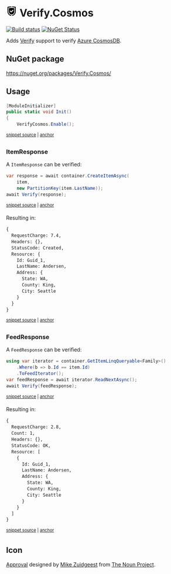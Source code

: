 # <img src="/src/icon.png" height="30px"> Verify.Cosmos

[![Build status](https://ci.appveyor.com/api/projects/status/89flq4nfrcmnykd0?svg=true)](https://ci.appveyor.com/project/SimonCropp/Verify-Cosmos)
[![NuGet Status](https://img.shields.io/nuget/v/Verify.Cosmos.svg)](https://www.nuget.org/packages/Verify.Cosmos/)

Adds [Verify](https://github.com/VerifyTests/Verify) support to verify [Azure CosmosDB](https://docs.microsoft.com/en-us/azure/cosmos-db/).


## NuGet package

https://nuget.org/packages/Verify.Cosmos/


## Usage

<!-- snippet: enable -->
<a id='snippet-enable'></a>
```cs
[ModuleInitializer]
public static void Init()
{
    VerifyCosmos.Enable();
```
<sup><a href='/src/Tests/ModuleInitializer.cs#L3-L10' title='Snippet source file'>snippet source</a> | <a href='#snippet-enable' title='Start of snippet'>anchor</a></sup>
<!-- endSnippet -->


### ItemResponse

A `ItemResponse` can be verified:

<!-- snippet: ItemResponse -->
<a id='snippet-itemresponse'></a>
```cs
var response = await container.CreateItemAsync(
    item,
    new PartitionKey(item.LastName));
await Verify(response);
```
<sup><a href='/src/Tests/Tests.cs#L48-L55' title='Snippet source file'>snippet source</a> | <a href='#snippet-itemresponse' title='Start of snippet'>anchor</a></sup>
<!-- endSnippet -->

Resulting in:

<!-- snippet: Tests.ItemResponse.verified.txt -->
<a id='snippet-Tests.ItemResponse.verified.txt'></a>
```txt
{
  RequestCharge: 7.4,
  Headers: {},
  StatusCode: Created,
  Resource: {
    Id: Guid_1,
    LastName: Andersen,
    Address: {
      State: WA,
      County: King,
      City: Seattle
    }
  }
}
```
<sup><a href='/src/Tests/Tests.ItemResponse.verified.txt#L1-L14' title='Snippet source file'>snippet source</a> | <a href='#snippet-Tests.ItemResponse.verified.txt' title='Start of snippet'>anchor</a></sup>
<!-- endSnippet -->


### FeedResponse

A `FeedResponse` can be verified:

<!-- snippet: FeedResponse -->
<a id='snippet-feedresponse'></a>
```cs
using var iterator = container.GetItemLinqQueryable<Family>()
    .Where(b => b.Id == item.Id)
    .ToFeedIterator();
var feedResponse = await iterator.ReadNextAsync();
await Verify(feedResponse);
```
<sup><a href='/src/Tests/Tests.cs#L81-L89' title='Snippet source file'>snippet source</a> | <a href='#snippet-feedresponse' title='Start of snippet'>anchor</a></sup>
<!-- endSnippet -->

Resulting in:

<!-- snippet: Tests.FeedResponse.verified.txt -->
<a id='snippet-Tests.FeedResponse.verified.txt'></a>
```txt
{
  RequestCharge: 2.8,
  Count: 1,
  Headers: {},
  StatusCode: OK,
  Resource: [
    {
      Id: Guid_1,
      LastName: Andersen,
      Address: {
        State: WA,
        County: King,
        City: Seattle
      }
    }
  ]
}
```
<sup><a href='/src/Tests/Tests.FeedResponse.verified.txt#L1-L17' title='Snippet source file'>snippet source</a> | <a href='#snippet-Tests.FeedResponse.verified.txt' title='Start of snippet'>anchor</a></sup>
<!-- endSnippet -->


## Icon

[Approval](https://thenounproject.com/term/approval/1759519/) designed by [Mike Zuidgeest](https://thenounproject.com/zuidgeest/) from [The Noun Project](https://thenounproject.com/).

